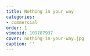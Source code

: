 ```yaml
---
title: Nothing in your way
categories:
- commercial
order: 1
vimeoid: 109787937
cover: nothing-in-your-way.jpg
caption: ''
---
```


